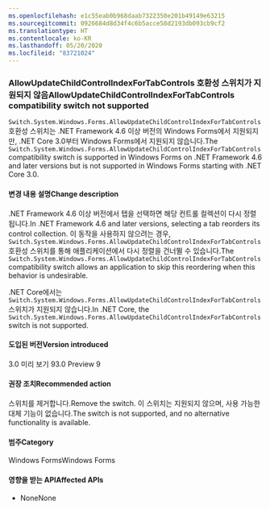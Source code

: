 ```yaml
---
ms.openlocfilehash: e1c55eab0b968daab7322350e201b49149e63215
ms.sourcegitcommit: 0926684d8d34f4c6b5acce58d2193db093cb9cf2
ms.translationtype: HT
ms.contentlocale: ko-KR
ms.lasthandoff: 05/20/2020
ms.locfileid: "83721024"
---
```

### <a name="allowupdatechildcontrolindexfortabcontrols-compatibility-switch-not-supported"></a><span data-ttu-id="60e3c-101">AllowUpdateChildControlIndexForTabControls 호환성 스위치가 지원되지 않음</span><span class="sxs-lookup"><span data-stu-id="60e3c-101">AllowUpdateChildControlIndexForTabControls compatibility switch not supported</span></span>

<span data-ttu-id="60e3c-102">`Switch.System.Windows.Forms.AllowUpdateChildControlIndexForTabControls` 호환성 스위치는 .NET Framework 4.6 이상 버전의 Windows Forms에서 지원되지만, .NET Core 3.0부터 Windows Forms에서 지원되지 않습니다.</span><span class="sxs-lookup"><span data-stu-id="60e3c-102">The `Switch.System.Windows.Forms.AllowUpdateChildControlIndexForTabControls` compatibility switch is supported in Windows Forms on .NET Framework 4.6 and later versions but is not supported in Windows Forms starting with .NET Core 3.0.</span></span>

#### <a name="change-description"></a><span data-ttu-id="60e3c-103">변경 내용 설명</span><span class="sxs-lookup"><span data-stu-id="60e3c-103">Change description</span></span>

<span data-ttu-id="60e3c-104">.NET Framework 4.6 이상 버전에서 탭을 선택하면 해당 컨트롤 컬렉션이 다시 정렬됩니다.</span><span class="sxs-lookup"><span data-stu-id="60e3c-104">In .NET Framework 4.6 and later versions, selecting a tab reorders its control collection.</span></span> <span data-ttu-id="60e3c-105">이 동작을 사용하지 않으려는 경우, `Switch.System.Windows.Forms.AllowUpdateChildControlIndexForTabControls` 호환성 스위치를 통해 애플리케이션에서 다시 정렬을 건너뛸 수 있습니다.</span><span class="sxs-lookup"><span data-stu-id="60e3c-105">The `Switch.System.Windows.Forms.AllowUpdateChildControlIndexForTabControls` compatibility switch allows an application to skip this reordering when this behavior is undesirable.</span></span>

<span data-ttu-id="60e3c-106">.NET Core에서는 `Switch.System.Windows.Forms.AllowUpdateChildControlIndexForTabControls` 스위치가 지원되지 않습니다.</span><span class="sxs-lookup"><span data-stu-id="60e3c-106">In .NET Core, the `Switch.System.Windows.Forms.AllowUpdateChildControlIndexForTabControls` switch is not supported.</span></span>

#### <a name="version-introduced"></a><span data-ttu-id="60e3c-107">도입된 버전</span><span class="sxs-lookup"><span data-stu-id="60e3c-107">Version introduced</span></span>

<span data-ttu-id="60e3c-108">3.0 미리 보기 9</span><span class="sxs-lookup"><span data-stu-id="60e3c-108">3.0 Preview 9</span></span>

#### <a name="recommended-action"></a><span data-ttu-id="60e3c-109">권장 조치</span><span class="sxs-lookup"><span data-stu-id="60e3c-109">Recommended action</span></span>

<span data-ttu-id="60e3c-110">스위치를 제거합니다.</span><span class="sxs-lookup"><span data-stu-id="60e3c-110">Remove the switch.</span></span> <span data-ttu-id="60e3c-111">이 스위치는 지원되지 않으며, 사용 가능한 대체 기능이 없습니다.</span><span class="sxs-lookup"><span data-stu-id="60e3c-111">The switch is not supported, and no alternative functionality is available.</span></span>

#### <a name="category"></a><span data-ttu-id="60e3c-112">범주</span><span class="sxs-lookup"><span data-stu-id="60e3c-112">Category</span></span>

<span data-ttu-id="60e3c-113">Windows Forms</span><span class="sxs-lookup"><span data-stu-id="60e3c-113">Windows Forms</span></span>

#### <a name="affected-apis"></a><span data-ttu-id="60e3c-114">영향을 받는 API</span><span class="sxs-lookup"><span data-stu-id="60e3c-114">Affected APIs</span></span>

- <span data-ttu-id="60e3c-115">None</span><span class="sxs-lookup"><span data-stu-id="60e3c-115">None</span></span>

<!-- 

#### Affected APIs

- Not detectable via API analysis

-->
